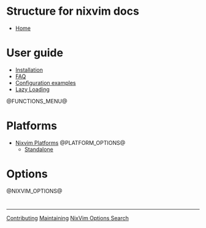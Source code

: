 # Structure for nixvim docs

- [Home](./index.md)

# User guide

- [Installation](./user-guide/install.md)
- [FAQ](./user-guide/faq.md)
- [Configuration examples](./user-guide/config-examples.md)
- [Lazy Loading](./user-guide/lazy-loading.md)

@FUNCTIONS_MENU@

# Platforms

- [Nixvim Platforms](./platforms/index.md)
@PLATFORM_OPTIONS@
	- [Standalone](./platforms/standalone.md)

# Options

@NIXVIM_OPTIONS@

#

---

[Contributing](./CONTRIBUTING.md)
[Maintaining](./MAINTAINING.md)
[NixVim Options Search](./search/index.html)
